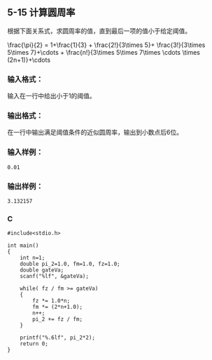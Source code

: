 ## 5-15 计算圆周率   
根据下面关系式，求圆周率的值，直到最后一项的值小于给定阈值。

\frac{\pi}{2} = 1+\frac{1}{3} + \frac{2!}{3\times 5}+ \frac{3!}{3\times 5\times 7}+\cdots + \frac{n!}{3\times 5\times 7\times \cdots \times (2n+1)}+\cdots


### 输入格式：

输入在一行中给出小于1的阈值。

### 输出格式：

在一行中输出满足阈值条件的近似圆周率，输出到小数点后6位。

### 输入样例：

    0.01
### 输出样例：

    3.132157
### C
    #include<stdio.h>
    
    int main()
    {
    	int n=1;
    	double pi_2=1.0, fm=1.0, fz=1.0;
    	double gateVa;
    	scanf("%lf", &gateVa);
    
    	while( fz / fm >= gateVa)
    	{
    		fz *= 1.0*n;
    		fm *= (2*n+1.0);
    		n++;
    		pi_2 += fz / fm;
    	}
    
    	printf("%.6lf", pi_2*2);
    	return 0;
    }